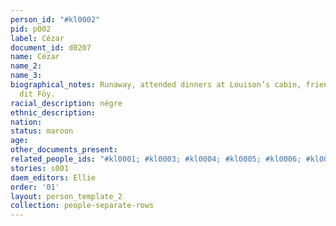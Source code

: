 ```yaml
---
person_id: "#kl0002"
pid: p002
label: Cézar
document_id: d0207
name: Cézar
name_2: 
name_3: 
biographical_notes: Runaway, attended dinners at Louison’s cabin, friend of Louis
  dit Föy.
racial_description: négre
ethnic_description: 
nation: 
status: maroon
age: 
other_documents_present: 
related_people_ids: "#kl0001; #kl0003; #kl0004; #kl0005; #kl0006; #kl0007"
stories: s001
daem_editors: Ellie
order: '01'
layout: person_template_2
collection: people-separate-rows
---
```

